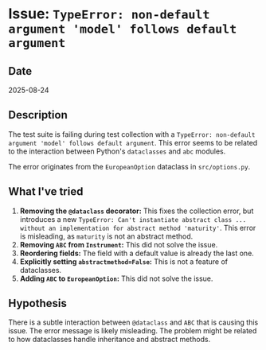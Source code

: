 # Issue: `TypeError: non-default argument 'model' follows default argument`

## Date
2025-08-24

## Description
The test suite is failing during test collection with a `TypeError: non-default argument 'model' follows default argument`. This error seems to be related to the interaction between Python's `dataclasses` and `abc` modules.

The error originates from the `EuropeanOption` dataclass in `src/options.py`.

## What I've tried
1.  **Removing the `@dataclass` decorator:** This fixes the collection error, but introduces a new `TypeError: Can't instantiate abstract class ... without an implementation for abstract method 'maturity'`. This error is misleading, as `maturity` is not an abstract method.
2.  **Removing `ABC` from `Instrument`:** This did not solve the issue.
3.  **Reordering fields:** The field with a default value is already the last one.
4.  **Explicitly setting `abstractmethod=False`:** This is not a feature of dataclasses.
5.  **Adding `ABC` to `EuropeanOption`:** This did not solve the issue.

## Hypothesis
There is a subtle interaction between `@dataclass` and `ABC` that is causing this issue. The error message is likely misleading. The problem might be related to how dataclasses handle inheritance and abstract methods.
